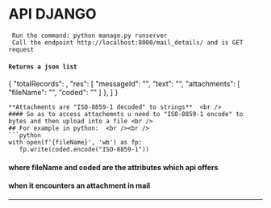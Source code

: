 # API DJANGO
```
 Run the command: python manage.py runserver 
 Call the endpoint http://localhost:8000/mail_details/ and is GET request 
```
#### **`Returns a json list `**
{   "totalRecords": ,
    "res": [ 
            "messageId": "", 
            "text": "", 
            "attachments": [ 
              "fileName": "", 
              "coded": "" 
            ] 
        }, 
    ] 
} 
 ```
**Attachments are "ISO-8859-1 decoded" to strings**  <br />
#### So as to access attachemnts u need to "ISO-8859-1 encode" to bytes and then upload into a file <br />
## For example in python:  <br /><br />
```python
with open(f'{fileName}', 'wb') as fp: 
    fp.write(coded.encode("ISO-8859-1"))
```
#### where fileName and coded are the attributes which api offers  <br />
#### when it encounters an attachment in mail <br />
---
